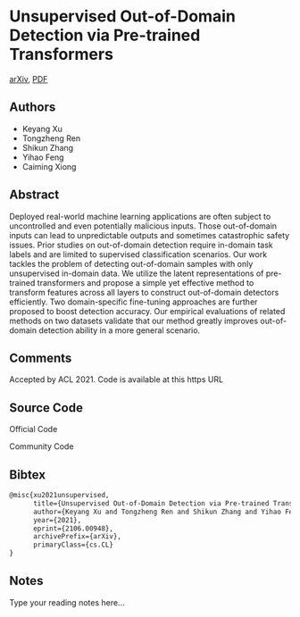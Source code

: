 
# Unsupervised Out-of-Domain Detection via Pre-trained Transformers

[arXiv](https://arxiv.org/abs/2106.0948), [PDF](https://arxiv.org/pdf/2106.0948.pdf)

## Authors

- Keyang Xu
- Tongzheng Ren
- Shikun Zhang
- Yihao Feng
- Caiming Xiong

## Abstract

Deployed real-world machine learning applications are often subject to uncontrolled and even potentially malicious inputs. Those out-of-domain inputs can lead to unpredictable outputs and sometimes catastrophic safety issues. Prior studies on out-of-domain detection require in-domain task labels and are limited to supervised classification scenarios. Our work tackles the problem of detecting out-of-domain samples with only unsupervised in-domain data. We utilize the latent representations of pre-trained transformers and propose a simple yet effective method to transform features across all layers to construct out-of-domain detectors efficiently. Two domain-specific fine-tuning approaches are further proposed to boost detection accuracy. Our empirical evaluations of related methods on two datasets validate that our method greatly improves out-of-domain detection ability in a more general scenario.

## Comments

Accepted by ACL 2021. Code is available at this https URL

## Source Code

Official Code



Community Code



## Bibtex

```tex
@misc{xu2021unsupervised,
      title={Unsupervised Out-of-Domain Detection via Pre-trained Transformers}, 
      author={Keyang Xu and Tongzheng Ren and Shikun Zhang and Yihao Feng and Caiming Xiong},
      year={2021},
      eprint={2106.00948},
      archivePrefix={arXiv},
      primaryClass={cs.CL}
}
```

## Notes

Type your reading notes here...

